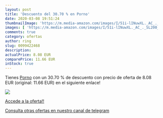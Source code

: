 ```yaml
---
layout: post
title: 'Descuento del 30.70 % en Porno'
date: 2020-03-08 19:51:24
thumbnailImage: 'https://m.media-amazon.com/images/I/51i-lINuwXL._AC_._SL200_.jpg'
images: [ 'https://m.media-amazon.com/images/I/51i-lINuwXL._AC_._SL200_.jpg' ]
comments: true
category: ofertas
author: ring
slug: 0099422468
description:
actualPrice: 8.08 EUR
comparePrice: 11.66 EUR
inStock: true
---
```


Tienes [Porno](https://www.amazon.com/dp/0099422468/?tag=redken08-20) con un 30.70 % de descuento con precio de oferta de 8.08 EUR (original: 11.66 EUR) en el siguiente enlace!

[![](https://m.media-amazon.com/images/I/51i-lINuwXL._AC_._SL200_.jpg)](https://www.amazon.com/dp/0099422468/?tag=redken08-20)

[Accede a la oferta!!](https://www.amazon.com/dp/0099422468/?tag=redken08-20)

[Consulta otras ofertas en nuestro canal de telegram](https://t.me/s/ofertas25)
